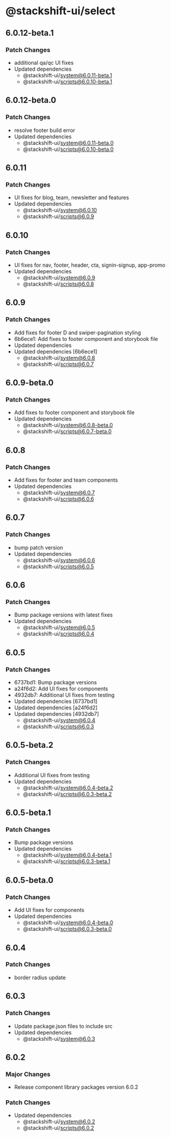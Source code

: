 # @stackshift-ui/select

## 6.0.12-beta.1

### Patch Changes

- additional qa/qc UI fixes
- Updated dependencies
  - @stackshift-ui/system@6.0.11-beta.1
  - @stackshift-ui/scripts@6.0.10-beta.1

## 6.0.12-beta.0

### Patch Changes

- resolve footer build error
- Updated dependencies
  - @stackshift-ui/system@6.0.11-beta.0
  - @stackshift-ui/scripts@6.0.10-beta.0

## 6.0.11

### Patch Changes

- UI fixes for blog, team, newsletter and features
- Updated dependencies
  - @stackshift-ui/system@6.0.10
  - @stackshift-ui/scripts@6.0.9

## 6.0.10

### Patch Changes

- UI fixes for nav, footer, header, cta, signin-signup, app-promo
- Updated dependencies
  - @stackshift-ui/system@6.0.9
  - @stackshift-ui/scripts@6.0.8

## 6.0.9

### Patch Changes

- Add fixes for footer D and swiper-pagination styling
- 6b6ece1: Add fixes to footer component and storybook file
- Updated dependencies
- Updated dependencies [6b6ece1]
  - @stackshift-ui/system@6.0.8
  - @stackshift-ui/scripts@6.0.7

## 6.0.9-beta.0

### Patch Changes

- Add fixes to footer component and storybook file
- Updated dependencies
  - @stackshift-ui/system@6.0.8-beta.0
  - @stackshift-ui/scripts@6.0.7-beta.0

## 6.0.8

### Patch Changes

- Add fixes for footer and team components
- Updated dependencies
  - @stackshift-ui/system@6.0.7
  - @stackshift-ui/scripts@6.0.6

## 6.0.7

### Patch Changes

- bump patch version
- Updated dependencies
  - @stackshift-ui/system@6.0.6
  - @stackshift-ui/scripts@6.0.5

## 6.0.6

### Patch Changes

- Bump package versions with latest fixes
- Updated dependencies
  - @stackshift-ui/system@6.0.5
  - @stackshift-ui/scripts@6.0.4

## 6.0.5

### Patch Changes

- 6737bd1: Bump package versions
- a24f6d2: Add UI fixes for components
- 4932db7: Additional UI fixes from testing
- Updated dependencies [6737bd1]
- Updated dependencies [a24f6d2]
- Updated dependencies [4932db7]
  - @stackshift-ui/system@6.0.4
  - @stackshift-ui/scripts@6.0.3

## 6.0.5-beta.2

### Patch Changes

- Additional UI fixes from testing
- Updated dependencies
  - @stackshift-ui/system@6.0.4-beta.2
  - @stackshift-ui/scripts@6.0.3-beta.2

## 6.0.5-beta.1

### Patch Changes

- Bump package versions
- Updated dependencies
  - @stackshift-ui/system@6.0.4-beta.1
  - @stackshift-ui/scripts@6.0.3-beta.1

## 6.0.5-beta.0

### Patch Changes

- Add UI fixes for components
- Updated dependencies
  - @stackshift-ui/system@6.0.4-beta.0
  - @stackshift-ui/scripts@6.0.3-beta.0

## 6.0.4

### Patch Changes

- border radius update

## 6.0.3

### Patch Changes

- Update package.json files to include src
- Updated dependencies
  - @stackshift-ui/system@6.0.3

## 6.0.2

### Major Changes

- Release component library packages version 6.0.2

### Patch Changes

- Updated dependencies
  - @stackshift-ui/system@6.0.2
  - @stackshift-ui/scripts@6.0.2
